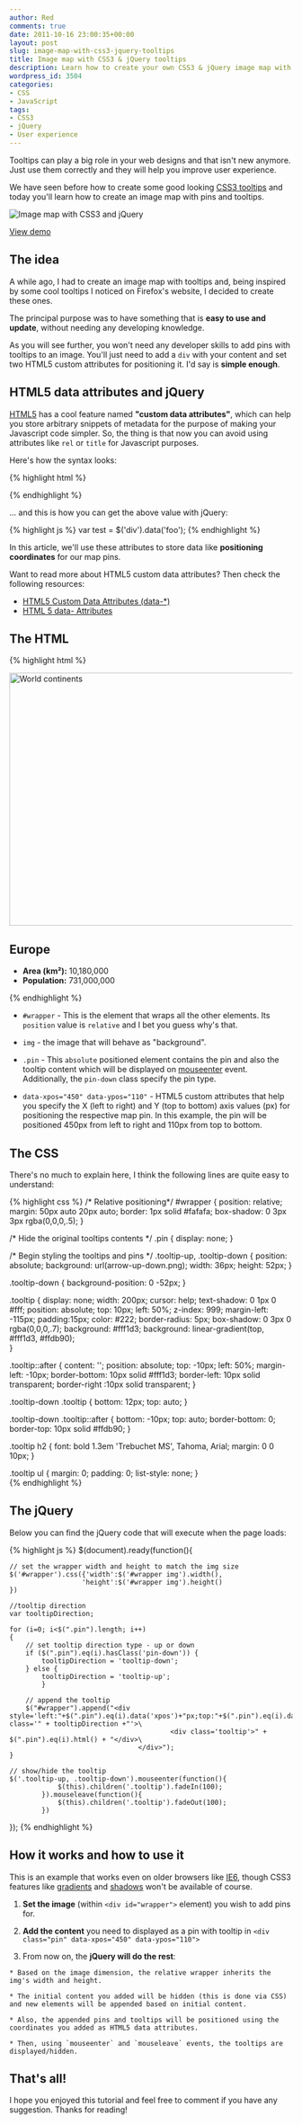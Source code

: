```yaml
---
author: Red
comments: true
date: 2011-10-16 23:00:35+00:00
layout: post
slug: image-map-with-css3-jquery-tooltips
title: Image map with CSS3 & jQuery tooltips
description: Learn how to create your own CSS3 & jQuery image map with pins and tooltips. Also, you can get a demo example with the result.
wordpress_id: 3504
categories:
- CSS
- JavaScript
tags:
- CSS3
- jQuery
- User experience
---
```


Tooltips can play a big role in your web designs and that isn't new anymore. Just use them correctly and they will help you improve user experience.

We have seen before how to create some good looking [CSS3 tooltips](/css3-tooltips) and today you'll learn how to create an image map with pins and tooltips.

![Image map with CSS3 and jQuery](http://www.red-team-design.com/wp-content/uploads/2011/10/image-map-with-css3-jquery-tooltips.jpg)

<!-- more -->

[View demo](/wp-content/uploads/2011/10/image-map-with-css3-jquery-tooltips-demo.html)

## The idea

A while ago, I had to create an image map with tooltips and, being inspired by some cool tooltips I noticed on Firefox's website, I decided to create these ones.

The principal purpose was to have something that is **easy to use and update**, without needing any developing knowledge. 

As you will see further, you won't need any developer skills to add pins with tooltips to an image. You'll just need to add a `div` with your content and set two HTML5 custom attributes for positioning it. I'd say is **simple enough**.

## HTML5 data attributes and jQuery

[HTML5](/create-a-stylish-html5-template-from-scratch) has a cool feature named **"custom data attributes"**, which can help you store arbitrary snippets of metadata for the purpose of making your Javascript code simpler. So, the thing is that now you can avoid using attributes like `rel` or `title` for Javascript purposes.

Here's how the syntax looks:
    
{% highlight html %}
<div data-foo="bar"></div>
{% endhighlight %}  

... and this is how you can get the above value with jQuery:

{% highlight js %}
var test = $('div').data('foo');
{% endhighlight %}

In this article, we'll use these attributes to store data like **positioning coordinates** for our map pins.

Want to read more about HTML5 custom data attributes? Then check the following resources:
	
  * [HTML5 Custom Data Attributes (data-*)](http://html5doctor.com/html5-custom-data-attributes)	
  * [HTML 5 data- Attributes](http://ejohn.org/blog/html-5-data-attributes)

## The HTML

{% highlight html %}
<div id="wrapper">
   <img width="920" height="450" src="world-map.jpg" alt="World continents">   
   <div class="pin pin-down" data-xpos="450" data-ypos="110">     
      <h2>Europe</h2>     
      <ul>
        <li><b>Area (km²):</b> 10,180,000</li>
        <li><b>Population:</b> 731,000,000 </li>
      </ul>
   </div>
</div>
{% endhighlight %}
	
  * `#wrapper` - This is the element that wraps all the other elements. Its `position` value is `relative` and I bet you guess why's that.
	
  * `img` - the image that will behave as "background".
	
  * `.pin` - This `absolute` positioned element contains the pin and also the tooltip content which will be displayed on [mouseenter](http://api.jquery.com/mouseenter/) event. Additionally, the `pin-down` class specify the pin type.
	
  * `data-xpos="450" data-ypos="110"` - HTML5 custom attributes that help you specify the X (left to right) and Y (top to bottom) axis values (px) for positioning the respective map pin. In this example, the pin will be positioned 450px from left to right and 110px from top to bottom.

## The CSS

There's no much to explain here, I think the following lines are quite easy to understand:

{% highlight css %}
/* Relative positioning*/
#wrapper {
    position: relative;
    margin: 50px auto 20px auto;
    border: 1px solid #fafafa;
    box-shadow: 0 3px 3px rgba(0,0,0,.5);
}

/* Hide the original tooltips contents */
.pin {
    display: none;
}

/* Begin styling the tooltips and pins */
.tooltip-up, .tooltip-down {
    position: absolute;
    background: url(arrow-up-down.png);
    width: 36px;
    height: 52px;
}

.tooltip-down {
    background-position: 0 -52px;
}

.tooltip {
    display: none;
    width: 200px;
    cursor: help;
    text-shadow: 0 1px 0 #fff;
    position: absolute;
    top: 10px;
    left: 50%;
    z-index: 999;
    margin-left: -115px;
    padding:15px;
    color: #222;
    border-radius: 5px;
    box-shadow: 0 3px 0 rgba(0,0,0,.7);
    background: #fff1d3;
    background: linear-gradient(top, #fff1d3, #ffdb90);         
}

.tooltip::after {
    content: '';
    position: absolute;
    top: -10px;
    left: 50%;
    margin-left: -10px;
    border-bottom: 10px solid #fff1d3;
    border-left: 10px solid transparent;
    border-right :10px solid transparent;
}

.tooltip-down .tooltip {
    bottom: 12px;
    top: auto;
}

.tooltip-down .tooltip::after {
    bottom: -10px;
    top: auto;
    border-bottom: 0;
    border-top: 10px solid #ffdb90;
}

.tooltip h2 {
    font: bold 1.3em 'Trebuchet MS', Tahoma, Arial;
    margin: 0 0 10px;
}

.tooltip ul {
    margin: 0;
    padding: 0;
    list-style: none;
}       
{% endhighlight %}

## The jQuery

Below you can find the jQuery code that will execute when the page loads:

{% highlight js %}
$(document).ready(function(){

    // set the wrapper width and height to match the img size
    $('#wrapper').css({'width':$('#wrapper img').width(),
                      'height':$('#wrapper img').height()
    })
    
    //tooltip direction
    var tooltipDirection;
                 
    for (i=0; i<$(".pin").length; i++)
    {               
        // set tooltip direction type - up or down             
        if ($(".pin").eq(i).hasClass('pin-down')) {
            tooltipDirection = 'tooltip-down';
        } else {
            tooltipDirection = 'tooltip-up';
            }
    
        // append the tooltip
        $("#wrapper").append("<div style='left:"+$(".pin").eq(i).data('xpos')+"px;top:"+$(".pin").eq(i).data('ypos')+"px' class='" + tooltipDirection +"'>\
                                            <div class='tooltip'>" + $(".pin").eq(i).html() + "</div>\
                                    </div>");
    }    
    
    // show/hide the tooltip
    $('.tooltip-up, .tooltip-down').mouseenter(function(){
                $(this).children('.tooltip').fadeIn(100);
            }).mouseleave(function(){
                $(this).children('.tooltip').fadeOut(100);
            })
});
{% endhighlight %}

## How it works and how to use it

This is an example that works even on older browsers like [IE6](/how-to-solve-common-ie-bugs), though CSS3 features like [gradients](/css-gradients-quick-tutorial) and [shadows](/how-to-create-slick-effects-with-css3-box-shadow) won't be available of course.
	
  1. **Set the image** (within `<div id="wrapper">` element) you wish to add pins for.
	
  2. **Add the content** you need to displayed as a pin with tooltip in `<div class="pin" data-xpos="450" data-ypos="110">`
	
  3. From now on, the **jQuery will do the rest**:
	
    * Based on the image dimension, the relative wrapper inherits the img's width and height.
	
    * The initial content you added will be hidden (this is done via CSS) and new elements will be appended based on initial content.
	
    * Also, the appended pins and tooltips will be positioned using the coordinates you added as HTML5 data attributes.
	
    * Then, using `mouseenter` and `mouseleave` events, the tooltips are displayed/hidden.

## That's all!

I hope you enjoyed this tutorial and feel free to comment if you have any suggestion. Thanks for reading!